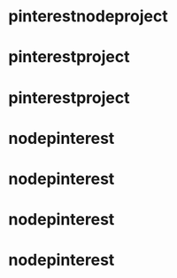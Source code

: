 # pinterestnodeproject
# pinterestproject
# pinterestproject
# nodepinterest
# nodepinterest
# nodepinterest
# nodepinterest
